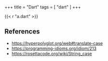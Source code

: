 +++
title = "Dart"
tags = [ "dart" ]
+++

{{< r "a.dart" >}}

## References

- <https://hyperpolyglot.org/web#translate-case>
- <https://programming-idioms.org/idiom/213>
- <https://rosettacode.org/wiki/String_case>

